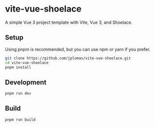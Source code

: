 # vite-vue-shoelace

A simple Vue 3 project template with Vite, Vue 3, and Shoelace.

## Setup

Using pnpm is recommended, but you can use npm or yarn if you prefer.

```bash
git clone https://github.com/jplomas/vite-vue-shoelace.git
cd vite-vue-shoelace
pnpm install
```

## Development

```bash
pnpm run dev
```

## Build

```bash
pnpm run build
```
